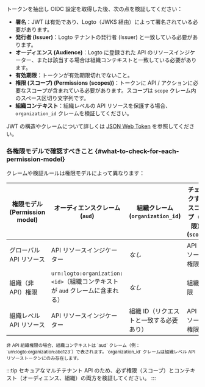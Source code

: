 トークンを抽出し OIDC 設定を取得した後、次の点を検証してください：

- **署名**：JWT は有効であり、Logto（JWKS 経由）によって署名されている必要があります。
- **発行者 (Issuer)**：Logto テナントの発行者 (Issuer) と一致している必要があります。
- **オーディエンス (Audience)**：Logto に登録された API のリソースインジケーター、または該当する場合は組織コンテキストと一致している必要があります。
- **有効期限**：トークンが有効期限切れでないこと。
- **権限 (スコープ) (Permissions (scopes))**：トークンに API / アクションに必要なスコープが含まれている必要があります。スコープは `scope` クレーム内のスペース区切り文字列です。
- **組織コンテキスト**：組織レベルの API リソースを保護する場合、`organization_id` クレームを検証してください。

JWT の構造やクレームについて詳しくは [JSON Web Token](https://auth.wiki/jwt) を参照してください。

### 各権限モデルで確認すべきこと \{#what-to-check-for-each-permission-model}

クレームや検証ルールは権限モデルによって異なります：

| 権限モデル (Permission model) | オーディエンスクレーム (`aud`)                                               | 組織クレーム (`organization_id`)        | チェックするスコープ（権限） (`scope`) |
| ----------------------------- | ---------------------------------------------------------------------------- | --------------------------------------- | -------------------------------------- |
| グローバル API リソース       | API リソースインジケーター                                                   | _なし_                                  | API リソース権限                       |
| 組織（非 API）権限            | `urn:logto:organization:<id>`（組織コンテキストが `aud` クレームに含まれる） | _なし_                                  | 組織権限                               |
| 組織レベル API リソース       | API リソースインジケーター                                                   | 組織 ID（リクエストと一致する必要あり） | API リソース権限                       |

<small>
  非 API 組織権限の場合、組織コンテキストは `aud` クレーム（例：`urn:logto:organization:abc123`）で表されます。`organization_id` クレームは組織レベル API リソーストークンにのみ存在します。
</small>

:::tip
セキュアなマルチテナント API のため、必ず権限（スコープ）とコンテキスト（オーディエンス、組織）の両方を検証してください。
:::
